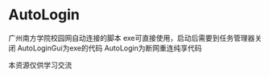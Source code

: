 # AutoLogin
广州南方学院校园网自动连接的脚本
exe可直接使用，启动后需要到任务管理器关闭
AutoLoginGui为exe的代码
AutoLogin为断网重连纯享代码

本资源仅供学习交流
